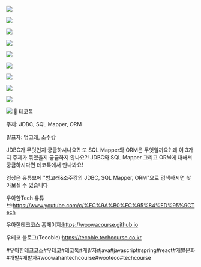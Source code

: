 ![](001.png)

![](002.png)

![](003.png)

![](004.png)

![](005.png)

![](006.png)

![](007.png)

![](008.png)

![](009.png)

![](010.png)
📮 테코톡

주제: JDBC, SQL Mapper, ORM

발표자: 범고래, 소주캉

JDBC가 무엇인지 궁금하시나요?!
또 SQL Mapper와 ORM은 무엇일까요?
왜 이 3가지 주제가 묶였을지 궁금하지 않나요?!
JDBC와 SQL Mapper 그리고 ORM에 대해서 궁금하시다면 테코톡에서 만나봐요!

영상은 유튜브에 "범고래&소주캉의 JDBC, SQL Mapper, ORM"으로 검색하시면 찾아보실 수 있습니다

우아한Tech 유튜브:https://www.youtube.com/c/%EC%9A%B0%EC%95%84%ED%95%9CTech

우아한테크코스 홈페이지:https://woowacourse.github.io

우테코 블로그(Tecoble):https://tecoble.techcourse.co.kr

#우아한테크코스#우테코#테코톡#개발자#java#javascript#spring#react#개발문화#개발#개발자#woowahantechcourse#wooteco#techcourse

